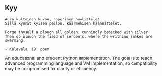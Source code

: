 ## Kyy

    Aura kultainen kuvoa, hope'inen huolittele!
    Sillä kynnät kyisen pellon, käärmehisen käännättelet.

    Forge thyself a plough all golden, cunningly bedecked with silver!
    Then go plough the field of serpents, where the writhing snakes are swarming.

    - Kalevala, 19. poem

An educational and efficient Python implementation. The goal is to teach
advanced programming language and VM implementation, so compatibility may
be compromised for clarity or efficiency.
